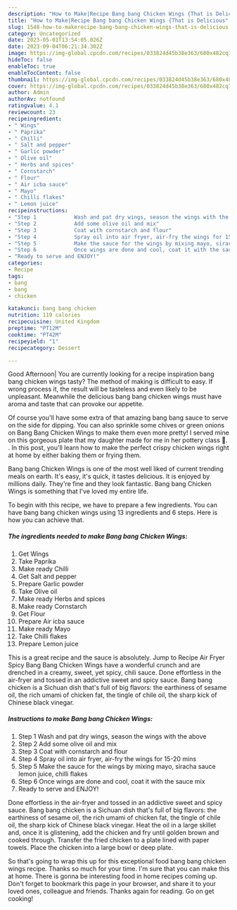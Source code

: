 ```yaml
---
description: "How to Make|Recipe Bang bang Chicken Wings {That is Delicious"
title: "How to Make|Recipe Bang bang Chicken Wings {That is Delicious"
slug: 1548-how-to-makerecipe-bang-bang-chicken-wings-that-is-delicious
category: Uncategorized
date: 2023-05-01T13:54:05.026Z
date: 2023-09-04T06:21:34.302Z
image: https://img-global.cpcdn.com/recipes/033824d45b38e363/680x482cq70/bang-bang-chicken-wings-recipe-main-photo.jpg
hideToc: false
enableToc: true
enableTocContent: false
thumbnail: https://img-global.cpcdn.com/recipes/033824d45b38e363/680x482cq70/bang-bang-chicken-wings-recipe-main-photo.jpg
cover: https://img-global.cpcdn.com/recipes/033824d45b38e363/680x482cq70/bang-bang-chicken-wings-recipe-main-photo.jpg
author: Admin
authorAv: notfound
ratingvalue: 4.1
reviewcount: 23
recipeingredient:
- " Wings"
- " Paprika"
- " Chilli"
- " Salt and pepper"
- " Garlic powder"
- " Olive oil"
- " Herbs and spices"
- " Cornstarch"
- " Flour"
- " Air icba sauce"
- " Mayo"
- " Chilli flakes"
- " Lemon juice"
recipeinstructions:
- "Step 1            Wash and pat dry wings, season the wings with the above"
- "Step 2            Add some olive oil and mix"
- "Step 3            Coat with cornstarch and flour"
- "Step 4            Spray oil into air fryer, air-fry the wings for 15-20 mins"
- "Step 5            Make the sauce for the wings by mixing mayo, siracha sauce lemon juice, chilli flakes"
- "Step 6            Once wings are done and cool, coat it with the sauce mix"
- "Ready to serve and ENJOY!"
categories:
- Recipe
tags:
- bang
- bang
- chicken

katakunci: bang bang chicken 
nutrition: 119 calories
recipecuisine: United Kingdom
preptime: "PT12M"
cooktime: "PT42M"
recipeyield: "1"
recipecategory: Dessert

---
```



Good Afternoon| You are currently looking for a recipe inspiration bang bang chicken wings tasty? The method of making is difficult to easy. If wrong process it, the result will be tasteless and even likely to be unpleasant. Meanwhile the delicious bang bang chicken wings must have aroma and taste that can provoke our appetite.





Of course you&#39;ll have some extra of that amazing bang bang sauce to serve on the side for dipping. You can also sprinkle some chives or green onions on Bang Bang Chicken Wings to make them even more pretty! I served mine on this gorgeous plate that my daughter made for me in her pottery class 🙂. . In this post, you&#39;ll learn how to make the perfect crispy chicken wings right at home by either baking them or frying them.

Bang bang Chicken Wings is one of the most well liked of current trending meals on earth. It's easy, it's quick, it tastes delicious. It is enjoyed by millions daily. They're fine and they look fantastic. Bang bang Chicken Wings is something that I've loved my entire life.


To begin with this recipe, we have to prepare a few ingredients. You can have bang bang chicken wings using 13 ingredients and 6 steps. Here is how you can achieve that.

<!--inarticleads1-->

##### The ingredients needed to make Bang bang Chicken Wings:

1. Get  Wings
1. Take  Paprika
1. Make ready  Chilli
1. Get  Salt and pepper
1. Prepare  Garlic powder
1. Take  Olive oil
1. Make ready  Herbs and spices
1. Make ready  Cornstarch
1. Get  Flour
1. Prepare  Air icba sauce
1. Make ready  Mayo
1. Take  Chilli flakes
1. Prepare  Lemon juice


This is a great recipe and the sauce is absolutely. Jump to Recipe Air Fryer Spicy Bang Bang Chicken Wings have a wonderful crunch and are drenched in a creamy, sweet, yet spicy, chili sauce. Done effortless in the air-fryer and tossed in an addictive sweet and spicy sauce. Bang bang chicken is a Sichuan dish that&#39;s full of big flavors: the earthiness of sesame oil, the rich umami of chicken fat, the tingle of chile oil, the sharp kick of Chinese black vinegar. 

<!--inarticleads2-->

##### Instructions to make Bang bang Chicken Wings:

1. Step 1            Wash and pat dry wings, season the wings with the above
1. Step 2            Add some olive oil and mix
1. Step 3            Coat with cornstarch and flour
1. Step 4            Spray oil into air fryer, air-fry the wings for 15-20 mins
1. Step 5            Make the sauce for the wings by mixing mayo, siracha sauce lemon juice, chilli flakes
1. Step 6            Once wings are done and cool, coat it with the sauce mix
1. Ready to serve and ENJOY!

Done effortless in the air-fryer and tossed in an addictive sweet and spicy sauce. Bang bang chicken is a Sichuan dish that&#39;s full of big flavors: the earthiness of sesame oil, the rich umami of chicken fat, the tingle of chile oil, the sharp kick of Chinese black vinegar. Heat the oil in a large skillet and, once it is glistening, add the chicken and fry until golden brown and cooked through. Transfer the fried chicken to a plate lined with paper towels. Place the chicken into a large bowl or deep plate. 

So that's going to wrap this up for this exceptional food bang bang chicken wings recipe. Thanks so much for your time. I'm sure that you can make this at home. There is gonna be interesting food in home recipes coming up. Don't forget to bookmark this page in your browser, and share it to your loved ones, colleague and friends. Thanks again for reading. Go on get cooking!
